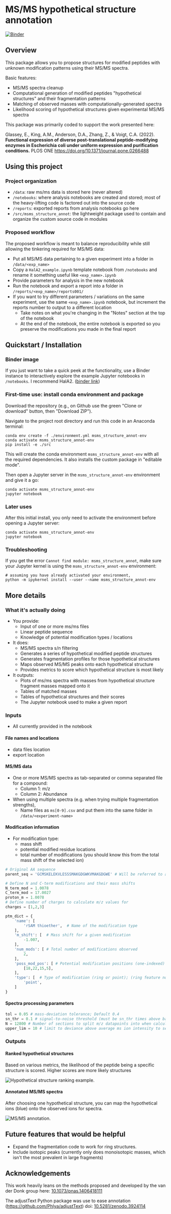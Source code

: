 # MS/MS hypothetical structure annotation

[![Binder](https://mybinder.org/badge_logo.svg)](https://mybinder.org/v2/gh/dantheand/msms_structure_annot/HEAD)

## Overview

This package allows you to propose structures for modified peptides with unknown modification patterns using their MS/MS spectra.

Basic features:

- MS/MS spectra cleanup
- Computational generation of modified peptides "hypothetical structures" and their fragmentation patterns
- Matching of observed masses with computationally-generated spectra
- Likelihood scoring of hypothetical structures given experimental MS/MS spectra

This package was primarily coded to support the work presented here:

Glassey, E., King, A.M., Anderson, D.A., Zhang, Z., & Voigt, C.A. (2022).
**Functional expression of diverse post-translational peptide-modifying enzymes in Escherichia coli under uniform expression and purification conditions.**
PLOS ONE https://doi.org/10.1371/journal.pone.0266488

## Using this project

### Project organization

- `/data`: raw ms/ms data is stored here (never altered)
- `/notebooks`: where analysis notebooks are created and stored; most of the heavy-lifting code is factored out into the source code
- `/reports`: exported reports from analysis notebooks go here
- `/src/msms_structure_annot`: the lightweight package used to contain and organize the custom source code in modules

### Proposed workflow

The proposed workflow is meant to balance reproducibility while still allowing the tinkering required for MS/MS data:

- Put all MS/MS data pertaining to a given experiment into a folder in `/data/<exp_name>`
- Copy a `HalA2_example.ipynb` template notebook from `/notebooks` and rename it something useful like `<exp_name>.ipynb`
- Provide parameters for analysis in the new notebook
- Run the notebook and export a report into a folder in `/reports/<exp_name>/reports001/`
- If you want to try different parameters / variations on the same experiment, use the same `<exp_name>.ipynb` notebook, but increment the reports number to output to a different location
  - Take notes on what you're changing in the "Notes" section at the top of the notebook
  - At the end of the notebook, the entire notebook is exported so you preserve the modifications you made in the final report

## Quickstart / Installation

### Binder image

If you just want to take a quick peek at the functionality, use a Binder instance to interactively explore the example Jupyter notebooks in `/notebooks`. I recommend HalA2. ([binder link](https://mybinder.org/v2/gh/dantheand/msms_structure_annot/2c3342c374ff8129687ca0300d3b27541448a8ec))

### First-time use: install conda environment and package

Download the repository (e.g., on Github use the green "Clone or download" button, then "Download ZIP").

Navigate to the project root directory and run this code in an Anaconda terminal:

```shell
conda env create -f ./environment.yml msms_structure_annot-env
conda activate msms_structure_annot-env
pip install -e ./src
```

This will create the conda environment `msms_structure_annot-env` with all the required dependencies. It also installs the custom package in "editable mode".

Then open a Jupyter server in the `msms_structure_annot-env` environment and give it a go:

```shell
conda activate msms_structure_annot-env
jupyter notebook
```

### Later uses

After this initial install, you only need to activate the environment before opening a Jupyter server:

```shell
conda activate msms_structure_annot-env
jupyter notebook
```

### Troubleshooting

If you get the error `Cannot find module: msms_structure_annot`, make sure your Jupyter kernel is using the `msms_structure_annot-env` environment:

```shell
# assuming you have already activated your environment,
python -m ipykernel install --user --name msms_structure_annot-env
```

## More details

### What it's actually doing

- You provide:
  - Input of one or more ms/ms files
  - Linear peptide sequence
  - Knowledge of potential modification types / locations
- It does:
  - MS/MS spectra s/n filtering
  - Generates a series of hypothetical modified peptide structures
  - Generates fragmentation profiles for those hypothetical structures
  - Maps observed MS/MS peaks onto each hypothetical structure
  - Provides metrics to score which hypothetical structure is most likely
- It outputs:
  - Plots of ms/ms spectra with masses from hypothetical structure fragment masses mapped onto it
  - Tables of matched masses
  - Tables of hypothetical structures and their scores
  - The Jupyter notebook used to make a given report

### Inputs

- All currently provided in the notebook

#### File names and locations

- data files location
- export location

#### MS/MS data

- One or more MS/MS spectra as tab-separated or comma separated file for a compound:
  - Column 1: m/z
  - Column 2: Abundance
- When using multiple spectra (e.g. when trying multiple fragmentation strengths),
  - Name files as `ms[0-9].csv` and put them into the same folder in `/data/<experiment-name>`

#### Modification information

- For modification type:
  - mass shift
  - potential modified residue locations
  - total number of modifications (you should know this from the total mass shift of the selected ion)

```python
# Original AA sequence
parent_seq = 'GCMSKELEKVLESSSMAKGDGWKVMAKGDGWE' # Will be referred to as one-indexed from here on

# Define N and C-term modifications and their mass shifts
N_term_mod = 1.0078
C_term_mod = 17.0027
proton_m = 1.0078
# Define number of charges to calculate m/z values for
charges = [1,2,3]

ptm_dict = {
    'name': [
        'rSAM thioether',  # Name of the modification type
    ],
    'm_shift': [  # Mass shift for a given modification
        -1.007, 
    ], 
    'num_mods': [ # Total number of modifications observed
        2, 
    ], 
    'poss_mod_pos': [ # Potential modification positions (one-indexed)
        [18,22,15,5],
    ],
    'type': [  # Type of modification (ring or point); (ring feature not currently implemented)
        'point',
    ]
}
```

#### Spectra processing parameters

```python
tol = 0.05 # mass-deviation tolerance; Default 0.4
sn_thr = 0.1 # signal-to-noise threshold (must be sn_thr times above background for ion to count); Default 5
N = 12800 # Number of sections to split m/z datapoints into when calculating background values; Default 500
upper_lim = 10 # limit to deviance above average ms ion intensity to set ion values to a limit; Default 50
```

### Outputs

#### Ranked hypothetical structures

Based on various metrics, the likelihood of the peptide being a specific structure is scored. Higher scores are more likely structures

![Hypothetical structure ranking example.](/docs/images/hs_rank_example.png)

#### Annotated MS/MS spectra

After choosing one hypothetical structure, you can map the hypothetical ions (blue) onto the observed ions for spectra.

![MS/MS annotation.](/docs/images/msms_matched_example.png)

## Future features that would be helpful

- Expand the fragmentation code to work for ring structures.
- Include isotopic peaks (currently only does monoisotopic masses, which isn't the most prevalent in large fragments)

## Acknowledgements

This work heavily leans on the methods proposed and developed by the van der Donk group here: [10.1073/pnas.1406418111](https://doi.org/10.1073/pnas.1406418111)

The adjustText Python package was use to ease annotation (https://github.com/Phlya/adjustText) doi: [10.5281/zenodo.3924114](https://zenodo.org/badge/latestdoi/49349828)
